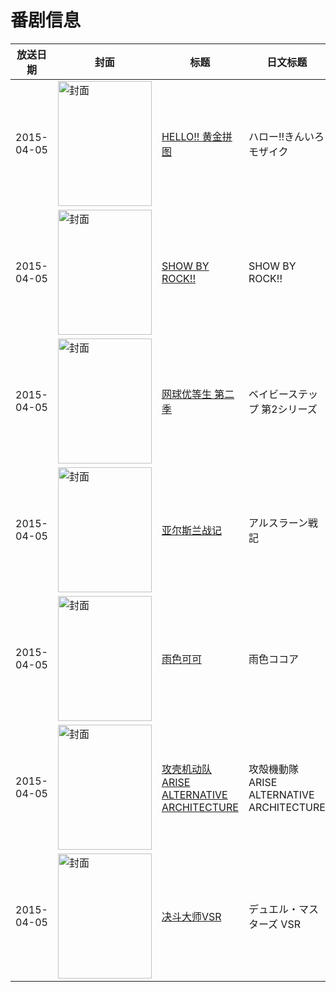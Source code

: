 # 番剧信息

|放送日期|封面|标题|日文标题|话数|评分|评分人数|
|---|---|---|---|---|---|---|
|2015-04-05|<img src="//lain.bgm.tv/pic/cover/c/45/f9/100405_JrNQA.jpg" alt="封面" style="width:150px;height:200px;object-fit:cover;">|[HELLO!! 黄金拼图](https://bangumi.tv/subject/100405)|ハロー!!きんいろモザイク|12|7.3|2627人评分|
|2015-04-05|<img src="//lain.bgm.tv/pic/cover/c/32/3e/112905_Zs9sH.jpg" alt="封面" style="width:150px;height:200px;object-fit:cover;">|[SHOW BY ROCK!!](https://bangumi.tv/subject/112905)|SHOW BY ROCK!!|12|6.7|916人评分|
|2015-04-05|<img src="//lain.bgm.tv/pic/cover/c/40/83/113906_NO75R.jpg" alt="封面" style="width:150px;height:200px;object-fit:cover;">|[网球优等生 第二季](https://bangumi.tv/subject/113906)|ベイビーステップ 第2シリーズ|25|7.3|202人评分|
|2015-04-05|<img src="//lain.bgm.tv/pic/cover/c/9b/bf/116871_TEaP5.jpg" alt="封面" style="width:150px;height:200px;object-fit:cover;">|[亚尔斯兰战记](https://bangumi.tv/subject/116871)|アルスラーン戦記|25|6.9|2702人评分|
|2015-04-05|<img src="//lain.bgm.tv/pic/cover/c/10/e9/120701_vh2hG.jpg" alt="封面" style="width:150px;height:200px;object-fit:cover;">|[雨色可可](https://bangumi.tv/subject/120701)|雨色ココア|12|4.7|260人评分|
|2015-04-05|<img src="//lain.bgm.tv/pic/cover/c/3a/d6/125807_G4nVU.jpg" alt="封面" style="width:150px;height:200px;object-fit:cover;">|[攻壳机动队ARISE ALTERNATIVE ARCHITECTURE](https://bangumi.tv/subject/125807)|攻殻機動隊ARISE ALTERNATIVE ARCHITECTURE|10|6.8|700人评分|
|2015-04-05|<img src="//lain.bgm.tv/pic/cover/c/63/51/130400_nFg2Z.jpg" alt="封面" style="width:150px;height:200px;object-fit:cover;">|[决斗大师VSR](https://bangumi.tv/subject/130400)|デュエル・マスターズ VSR|51|暂无评分|少于10人评分|
